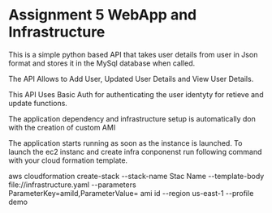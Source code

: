 # Assignment 5 WebApp and Infrastructure
This is a simple python based API that takes user details from user in Json format and stores it in the MySql database when called.

The API Allows to Add User, Updated User Details and View User Details.

This API Uses Basic Auth for authenticating the user identyty for retieve and update functions.


The application dependency and infrastructure setup is automatically don with the creation of custom AMI

The application starts running as soon as the instance is launched.
 To launch the ec2 instanc and create infra conponenst run following command with your cloud formation template.
 
 
aws cloudformation create-stack --stack-name Stac Name --template-body file://infrastructure.yaml --parameters ParameterKey=amiId,ParameterValue= ami id --region us-east-1 --profile demo

